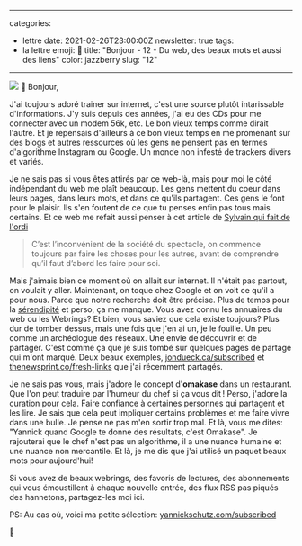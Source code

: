 
---
categories:
- lettre
date: 2021-02-26T23:00:00Z
newsletter: true
tags:
- la lettre
emoji: 💌
title: "Bonjour - 12 - Du web, des beaux mots et aussi des liens"
color: jazzberry
slug: "12"
---
![](https://buttondown.s3.us-west-2.amazonaws.com/images/e3ce87de-3122-4d38-8d68-f5424cce88f8.jpeg) 
👋
Bonjour,

J'ai toujours adoré trainer sur internet, c'est une source plutôt intarissable d'informations. J'y suis depuis des années, j'ai eu des CDs pour me connecter avec un modem 56k, etc. Le bon vieux temps comme dirait l'autre. Et je repensais d'ailleurs à ce bon vieux temps en me promenant sur des blogs et autres ressources où les gens ne pensent pas en termes d'algorithme Instagram ou Google. Un monde non infesté de trackers divers et variés. 

Je ne sais pas si vous êtes attirés par ce web-là, mais pour moi le côté indépendant du web me plaît beaucoup. Les gens mettent du coeur dans leurs pages, dans leurs mots, et dans ce qu'ils partagent. Ces gens le font pour le plaisir. Ils s'en foutent de ce que tu penses enfin pas tous mais certains. Et ce web me refait aussi penser à cet article de [Sylvain qui fait de l'ordi](https://jefaisdelordi.com/2021/02/04/quand-est-ce-quon-sait-quon-est-photographe/)

> C’est l’inconvénient de la société du spectacle, on commence toujours par faire les choses pour les autres, avant de comprendre qu’il faut d’abord les faire pour soi.

Mais j'aimais bien ce moment où on allait sur internet. Il n'était pas partout, on voulait y aller. Maintenant, on toque chez Google et on voit ce qu'il a pour nous. Parce que notre recherche doit être précise. Plus de temps pour la [sérendipité](https://fr.wikipedia.org/wiki/Sérendipité) et perso, ça me manque. Vous avez connu les annuaires du web ou les Webrings? Et bien, vous saviez que cela existe toujours? Plus dur de tomber dessus, mais une fois que j'en ai un, je le fouille. Un peu comme un archéologue des réseaux. Une envie de découvrir et de partager. C'est comme ça que je suis tombé sur quelques pages de partage qui m'ont marqué. Deux beaux exemples, [jondueck.ca/subscribed](https://jondueck.ca/subscribed/) et [thenewsprint.co/fresh-links](https://thenewsprint.co/fresh-links/) que j'ai récemment partagés. 

Je ne sais pas vous, mais j'adore le concept d'**omakase** dans un restaurant. Que l'on peut traduire par l'humeur du chef si ça vous dit ! Perso, j'adore la curation pour cela. Faire confiance à certaines personnes qui partagent et les lire. Je sais que cela peut impliquer certains problèmes et me faire vivre dans une bulle. Je pense ne pas m'en sortir trop mal. Et là, vous me dites: "Yannick quand Google te donne des résultats, c'est Omakase". Je rajouterai que le chef n'est pas un algorithme, il a une nuance humaine et une nuance non mercantile. Et là, je me dis que j'ai utilisé un paquet beaux mots pour aujourd'hui!

Si vous avez de beaux webrings, des favoris de lectures, des abonnements qui vous émoustillent à chaque nouvelle entrée, des flux RSS pas piqués des hannetons, partagez-les moi ici.

PS: Au cas où, voici ma petite sélection: [yannickschutz.com/subscribed](https://yannickschutz.com/subscribed)

💌
